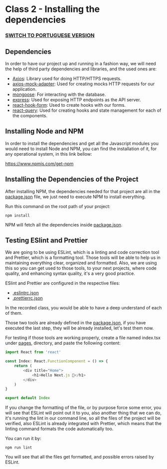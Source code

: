 # Class 2 - Installing the dependencies

### [SWITCH TO PORTUGUESE VERSION](./PT.md)

## Dependencies

In order to have our project up and running in a fashion way, we will need the help of third party dependencies and
libraries, and the used ones are:

-   [Axios](https://www.npmjs.com/package/axios): Library used for doing HTTP/HTTPS requests.
-   [axios-mock-adapter](https://www.npmjs.com/package/axios-mock-adapter): Used for creating mocks HTTP requests for our
    application.
-   [mongoose](https://www.npmjs.com/package/mongoose): For interacting with the database.
-   [express](https://www.npmjs.com/package/express): Used for exposing HTTP endpoints as the API server.
-   [react-hook-form](https://www.npmjs.com/package/react-hook-form): Used to create hooks with our forms.
-   [react-query](https://www.npmjs.com/package/react-query): Used for creating hooks and state management for each of the
    components.

## Installing Node and NPM

In order to install the dependencies and get all the Javascript modules you would need to install Node and NPM, you can
find the installation of it, for any operational system, in this link bellow:

https://www.npmjs.com/get-npm

## Installing the Dependencies of the Project

After installing NPM, the dependencies needed for that project are all in the [package.json](./package.json) file, we
just need to execute NPM to install everything.

Run this command on the root path of your project:

```shell
npm install
```

NPM will fetch all the dependencies inside [package.json](./package.json).

## Testing ESlint and Prettier

We are going to be using ESLint, which is a linting and code correction tool and
Prettier, which is a formatting tool. Those tools will be able to help us in maintaining everything 
clear, organized and formatted. Also, we are using this so you can get used to those tools, to 
your next projects, where code quality, and enhancing syntax quality, it's a very good practice.

ESlint and Prettier are configured in the respective files:
- [.eslintrc.json](.eslintrc.json)
- [.prettierrc.json](.prettierrc.json)

In the recorded class, you would be able to have a deep understand of each of them.

Those two tools are already defined in the [package.json](package.json), if you have executed the last
step, they will be already installed, let's test them now.

For testing if those tools are working properly, create a file named index.tsx under [pages](./pages), directory, and
paste the following content:

```typescript jsx
import React from 'react'

const Index: React.FunctionComponent = () => {
    return (
        <div title="Home">
            <h1>Hello Next.js 👋</h1>
        </div>
    )
}

export default Index
```

If you change the formatting of the file, or by purpose force some error, you will see that
ESLint will point out it to you, also another thing that we can do, it's running the lint in our
command line, so all the files of the project will be verified, also ESLint is already 
integrated with Prettier, which means that the linting command formats the code automatically too.

You can run it by:
```shell
npm run lint
```

You will see that all the files get formatted, and possible errors raised by ESLint.